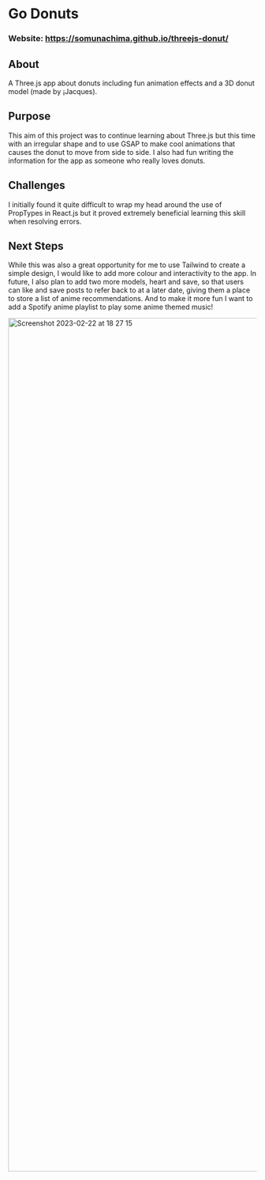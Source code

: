 # Go Donuts
### Website: https://somunachima.github.io/threejs-donut/

## About
A Three.js app about donuts including fun animation effects and a 3D donut model (made by ¡Jacques).

## Purpose
This aim of this project was to continue learning about Three.js but this time with an irregular shape and to use GSAP to make cool animations that causes the donut to move from side to side. I also had fun writing the information for the app as someone who really loves donuts.

## Challenges
I initially found it quite difficult to wrap my head around the use of PropTypes in React.js but it proved extremely beneficial learning this skill when resolving errors.

## Next Steps
While this was also a great opportunity for me to use Tailwind to create a simple design, I would like to add more colour and interactivity to the app. In future, I also plan to add two more models, heart and save, so that users can like and save posts to refer back to at a later date, giving them a place to store a list of anime recommendations. And to make it more fun I want to add a Spotify anime playlist to play some anime themed music!



<img width="1728" alt="Screenshot 2023-02-22 at 18 27 15" src="https://user-images.githubusercontent.com/114405652/224510691-441ca6e0-35bf-4eb5-9296-a51d87674aad.png">
